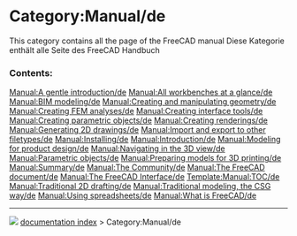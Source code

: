 # Category:Manual/de
This category contains all the page of the FreeCAD manual Diese Kategorie enthält alle Seite des FreeCAD Handbuch

### Contents:

    
  [Manual:A gentle introduction/de](Manual:A_gentle_introduction/de.md)                                 [Manual:All workbenches at a glance/de](Manual:All_workbenches_at_a_glance/de.md)               [Manual:BIM modeling/de](Manual:BIM_modeling/de.md)
  [Manual:Creating and manipulating geometry/de](Manual:Creating_and_manipulating_geometry/de.md)       [Manual:Creating FEM analyses/de](Manual:Creating_FEM_analyses/de.md)                           [Manual:Creating interface tools/de](Manual:Creating_interface_tools/de.md)
  [Manual:Creating parametric objects/de](Manual:Creating_parametric_objects/de.md)                     [Manual:Creating renderings/de](Manual:Creating_renderings/de.md)                               [Manual:Generating 2D drawings/de](Manual:Generating_2D_drawings/de.md)
  [Manual:Import and export to other filetypes/de](Manual:Import_and_export_to_other_filetypes/de.md)   [Manual:Installing/de](Manual:Installing/de.md)                                                 [Manual:Introduction/de](Manual:Introduction/de.md)
  [Manual:Modeling for product design/de](Manual:Modeling_for_product_design/de.md)                     [Manual:Navigating in the 3D view/de](Manual:Navigating_in_the_3D_view/de.md)                   [Manual:Parametric objects/de](Manual:Parametric_objects/de.md)
  [Manual:Preparing models for 3D printing/de](Manual:Preparing_models_for_3D_printing/de.md)           [Manual:Summary/de](Manual:Summary/de.md)                                                       [Manual:The Community/de](Manual:The_Community/de.md)
  [Manual:The FreeCAD document/de](Manual:The_FreeCAD_document/de.md)                                   [Manual:The FreeCAD Interface/de](Manual:The_FreeCAD_Interface/de.md)                           [Template:Manual:TOC/de](Template:Manual:TOC/de.md)
  [Manual:Traditional 2D drafting/de](Manual:Traditional_2D_drafting/de.md)                             [Manual:Traditional modeling, the CSG way/de](Manual:Traditional_modeling,_the_CSG_way/de.md)   [Manual:Using spreadsheets/de](Manual:Using_spreadsheets/de.md)
  [Manual:What is FreeCAD/de](Manual:What_is_FreeCAD/de.md)



---
![](images/Right_arrow.png) [documentation index](../README.md) > Category:Manual/de
